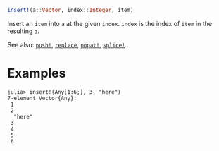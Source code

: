 ```julia
insert!(a::Vector, index::Integer, item)
```

Insert an `item` into `a` at the given `index`. `index` is the index of `item` in the resulting `a`.

See also: [`push!`](@ref), [`replace`](@ref), [`popat!`](@ref), [`splice!`](@ref).

# Examples

```jldoctest
julia> insert!(Any[1:6;], 3, "here")
7-element Vector{Any}:
 1
 2
  "here"
 3
 4
 5
 6
```

